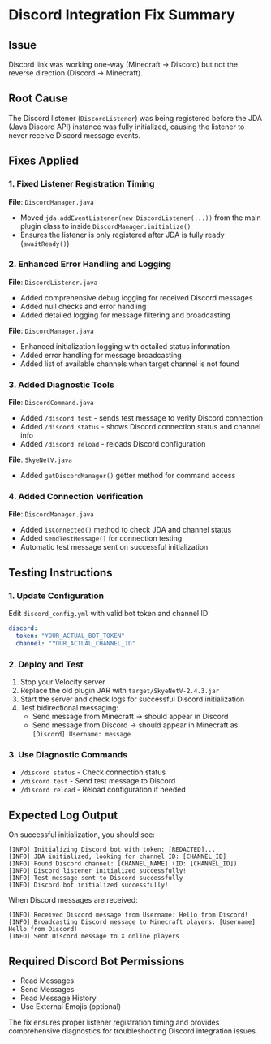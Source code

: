 # Discord Integration Fix Summary

## Issue
Discord link was working one-way (Minecraft → Discord) but not the reverse direction (Discord → Minecraft).

## Root Cause
The Discord listener (`DiscordListener`) was being registered before the JDA (Java Discord API) instance was fully initialized, causing the listener to never receive Discord message events.

## Fixes Applied

### 1. Fixed Listener Registration Timing
**File**: `DiscordManager.java`
- Moved `jda.addEventListener(new DiscordListener(...))` from the main plugin class to inside `DiscordManager.initialize()`
- Ensures the listener is only registered after JDA is fully ready (`awaitReady()`)

### 2. Enhanced Error Handling and Logging
**File**: `DiscordListener.java`
- Added comprehensive debug logging for received Discord messages
- Added null checks and error handling
- Added detailed logging for message filtering and broadcasting

**File**: `DiscordManager.java`
- Enhanced initialization logging with detailed status information
- Added error handling for message broadcasting
- Added list of available channels when target channel is not found

### 3. Added Diagnostic Tools
**File**: `DiscordCommand.java`
- Added `/discord test` - sends test message to verify Discord connection
- Added `/discord status` - shows Discord connection status and channel info
- Added `/discord reload` - reloads Discord configuration

**File**: `SkyeNetV.java`
- Added `getDiscordManager()` getter method for command access

### 4. Added Connection Verification
**File**: `DiscordManager.java`
- Added `isConnected()` method to check JDA and channel status
- Added `sendTestMessage()` for connection testing
- Automatic test message sent on successful initialization

## Testing Instructions

### 1. Update Configuration
Edit `discord_config.yml` with valid bot token and channel ID:
```yaml
discord:
  token: "YOUR_ACTUAL_BOT_TOKEN"
  channel: "YOUR_ACTUAL_CHANNEL_ID"
```

### 2. Deploy and Test
1. Stop your Velocity server
2. Replace the old plugin JAR with `target/SkyeNetV-2.4.3.jar`
3. Start the server and check logs for successful Discord initialization
4. Test bidirectional messaging:
   - Send message from Minecraft → should appear in Discord
   - Send message from Discord → should appear in Minecraft as `[Discord] Username: message`

### 3. Use Diagnostic Commands
- `/discord status` - Check connection status
- `/discord test` - Send test message to Discord
- `/discord reload` - Reload configuration if needed

## Expected Log Output
On successful initialization, you should see:
```
[INFO] Initializing Discord bot with token: [REDACTED]...
[INFO] JDA initialized, looking for channel ID: [CHANNEL_ID]
[INFO] Found Discord channel: [CHANNEL_NAME] (ID: [CHANNEL_ID])
[INFO] Discord listener initialized successfully!
[INFO] Test message sent to Discord successfully
[INFO] Discord bot initialized successfully!
```

When Discord messages are received:
```
[INFO] Received Discord message from Username: Hello from Discord!
[INFO] Broadcasting Discord message to Minecraft players: [Username] Hello from Discord!
[INFO] Sent Discord message to X online players
```

## Required Discord Bot Permissions
- Read Messages
- Send Messages  
- Read Message History
- Use External Emojis (optional)

The fix ensures proper listener registration timing and provides comprehensive diagnostics for troubleshooting Discord integration issues.

